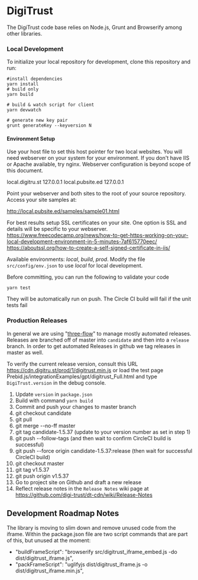 # DigiTrust

The DigiTrust code base relies on Node.js, Grunt and Browserify among other libraries.

### Local Development

To initialize your local repository for development, clone this repository and run:

    #install dependencies
    yarn install
    # build only
    yarn build
    
	# build & watch script for client
    yarn devwatch
	
    # generate new key pair
    grunt generateKey --keyversion N


#### Environment Setup
Use your host file to set this host pointer for two local websites. You will need webserver
on your system for your environment. If you don't have IIS or Apache available, try nginx.
Webserver configuration is beyond scope of this document.

local.digitru.st  127.0.0.1
local.pubsite.ed  127.0.0.1

Point your webserver and both sites to the root of your source repository.
Access your site samples at:

http://local.pubsite.ed/samples/sample01.html

For best results setup SSL certificates on your site. One option is SSL and details
will be specific to your webserver.
https://www.freecodecamp.org/news/how-to-get-https-working-on-your-local-development-environment-in-5-minutes-7af615770eec/
https://aboutssl.org/how-to-create-a-self-signed-certificate-in-iis/


Available environments: *local*, *build*, *prod*. Modify the file `src/config/env.json` to use *local*
for local development.

Before committing, you can run the following to validate your code

    yarn test

They will be automatically run on push. The Circle CI build will fail if the unit tests fail


### Production Releases

In general we are using "[three-flow](http://www.nomachetejuggling.com/2017/04/09/a-different-branching-strategy/)" to manage mostly automated releases. 
Releases are branched off of master into `candidate` and then into a `release` branch.
In order to get automated Releases in github we tag releases in master as well.

To verify the current release version, consult this URL https://cdn.digitru.st/prod/1/digitrust.min.js or load the 
test page Prebid.js/integrationExamples/gpt/digitrust_Full.html and type `DigiTrust.version` in the debug console.

1.  Update `version` in `package.json`
2.  Build with command `yarn build`
3.  Commit and push your changes to master branch
4.  git checkout candidate
5.  git pull
6.  git merge --no-ff master
7.  git tag candidate-1.5.37 (update to your version number as set in step 1)
8.  git push --follow-tags  (and then wait to confirm CircleCI build is successful)
9.  git push --force origin candidate-1.5.37:release (then wait for successful CircleCI build)
10. git checkout master
11. git tag v1.5.37
12. git push origin v1.5.37
13. Go to project site on Github and draft a new release
14. Reflect release notes in the `Release Notes` wiki page at https://github.com/digi-trust/dt-cdn/wiki/Release-Notes


## Development Roadmap Notes
The library is moving to slim down and remove unused code from the iframe. Within the package.json file are two script commands that are part of this, but unused at the moment:
*    "buildFrameScript": "browserify src/digitrust_iframe_embed.js -do dist/digitrust_iframe.js",
*    "packFrameScript": "uglifyjs dist/digitrust_iframe.js -o dist/digitrust_iframe.min.js",


